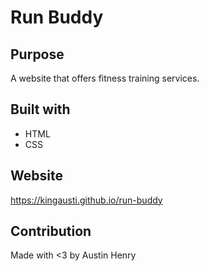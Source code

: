 # Run Buddy

## Purpose
A website that offers fitness training services.

## Built with
* HTML
* CSS

## Website
https://kingausti.github.io/run-buddy

## Contribution
Made with <3 by Austin Henry
